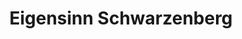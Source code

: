 ---
title: "Eigensinn Schwarzenberg"
url: /schwarzenberg-erzgeb/eigensinn-schwarzenberg/
shop: Kleidung
---